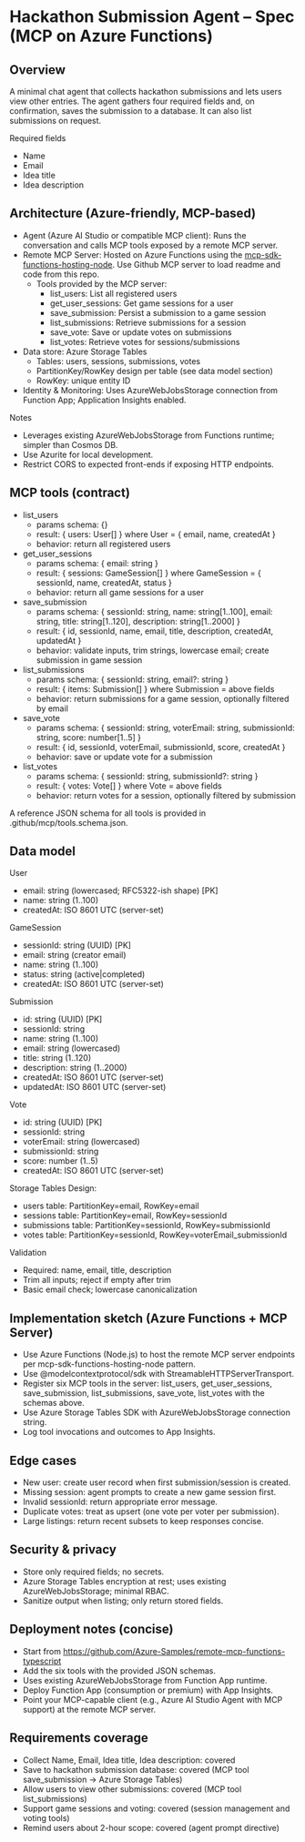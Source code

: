 <!-- For Copilot Chat & Workspace Docs: This is the primary source of truth for the Hackathon Submission Agent. Read this f## Deployment notes (concise)
- Start from https://github.com/Azure-Samples/mcp-sdk-functions-hosting-node
- Replace the weather tools with the six hackathon tools with the provided JSON schemas.
- Uses existing AzureWebJobsStorage from Function App runtime.
- Deploy Function App (consumption or premium) with App Insights.
- Point your MCP-capable client (e.g., Azure AI Studio Agent with MCP support) at the remote MCP server.rst, then .github/agent_prompt.md and .github/mcp/tools.schema.json. -->

# Hackathon Submission Agent – Spec (MCP on Azure Functions)

## Overview
A minimal chat agent that collects hackathon submissions and lets users view other entries. The agent gathers four required fields and, on confirmation, saves the submission to a database. It can also list submissions on request.

Required fields
- Name
- Email
- Idea title
- Idea description

## Architecture (Azure-friendly, MCP-based)
- Agent (Azure AI Studio or compatible MCP client): Runs the conversation and calls MCP tools exposed by a remote MCP server.
- Remote MCP Server: Hosted on Azure Functions using the [mcp-sdk-functions-hosting-node](https://github.com/Azure-Samples/mcp-sdk-functions-hosting-node).  Use Github MCP server to load readme and code from this repo.  
  - Tools provided by the MCP server:
    - list_users: List all registered users
    - get_user_sessions: Get game sessions for a user
    - save_submission: Persist a submission to a game session
    - list_submissions: Retrieve submissions for a session
    - save_vote: Save or update votes on submissions
    - list_votes: Retrieve votes for sessions/submissions
- Data store: Azure Storage Tables
  - Tables: users, sessions, submissions, votes
  - PartitionKey/RowKey design per table (see data model section)
  - RowKey: unique entity ID
- Identity & Monitoring: Uses AzureWebJobsStorage connection from Function App; Application Insights enabled.

Notes
- Leverages existing AzureWebJobsStorage from Functions runtime; simpler than Cosmos DB.
- Use Azurite for local development.
- Restrict CORS to expected front-ends if exposing HTTP endpoints.

## MCP tools (contract)
- list_users
  - params schema: {}
  - result: { users: User[] } where User = { email, name, createdAt }
  - behavior: return all registered users
- get_user_sessions
  - params schema: { email: string }
  - result: { sessions: GameSession[] } where GameSession = { sessionId, name, createdAt, status }
  - behavior: return all game sessions for a user
- save_submission
  - params schema: { sessionId: string, name: string[1..100], email: string, title: string[1..120], description: string[1..2000] }
  - result: { id, sessionId, name, email, title, description, createdAt, updatedAt }
  - behavior: validate inputs, trim strings, lowercase email; create submission in game session
- list_submissions
  - params schema: { sessionId: string, email?: string }
  - result: { items: Submission[] } where Submission = above fields
  - behavior: return submissions for a game session, optionally filtered by email
- save_vote
  - params schema: { sessionId: string, voterEmail: string, submissionId: string, score: number[1..5] }
  - result: { id, sessionId, voterEmail, submissionId, score, createdAt }
  - behavior: save or update vote for a submission
- list_votes
  - params schema: { sessionId: string, submissionId?: string }
  - result: { votes: Vote[] } where Vote = above fields
  - behavior: return votes for a session, optionally filtered by submission

A reference JSON schema for all tools is provided in .github/mcp/tools.schema.json.

## Data model
User
- email: string (lowercased; RFC5322-ish shape) [PK]
- name: string (1..100)
- createdAt: ISO 8601 UTC (server-set)

GameSession
- sessionId: string (UUID) [PK]
- email: string (creator email)
- name: string (1..100)
- status: string (active|completed)
- createdAt: ISO 8601 UTC (server-set)

Submission
- id: string (UUID) [PK]
- sessionId: string
- name: string (1..100)
- email: string (lowercased)
- title: string (1..120)
- description: string (1..2000)
- createdAt: ISO 8601 UTC (server-set)
- updatedAt: ISO 8601 UTC (server-set)

Vote
- id: string (UUID) [PK]
- sessionId: string
- voterEmail: string (lowercased)
- submissionId: string
- score: number (1..5)
- createdAt: ISO 8601 UTC (server-set)

Storage Tables Design:
- users table: PartitionKey=email, RowKey=email
- sessions table: PartitionKey=email, RowKey=sessionId
- submissions table: PartitionKey=sessionId, RowKey=submissionId
- votes table: PartitionKey=sessionId, RowKey=voterEmail_submissionId

Validation
- Required: name, email, title, description
- Trim all inputs; reject if empty after trim
- Basic email check; lowercase canonicalization

## Implementation sketch (Azure Functions + MCP Server)
- Use Azure Functions (Node.js) to host the remote MCP server endpoints per mcp-sdk-functions-hosting-node pattern.
- Use @modelcontextprotocol/sdk with StreamableHTTPServerTransport.
- Register six MCP tools in the server: list_users, get_user_sessions, save_submission, list_submissions, save_vote, list_votes with the schemas above.
- Use Azure Storage Tables SDK with AzureWebJobsStorage connection string.
- Log tool invocations and outcomes to App Insights.

## Edge cases
- New user: create user record when first submission/session is created.
- Missing session: agent prompts to create a new game session first.
- Invalid sessionId: return appropriate error message.
- Duplicate votes: treat as upsert (one vote per voter per submission).
- Large listings: return recent subsets to keep responses concise.

## Security & privacy
- Store only required fields; no secrets.
- Azure Storage Tables encryption at rest; uses existing AzureWebJobsStorage; minimal RBAC.
- Sanitize output when listing; only return stored fields.

## Deployment notes (concise)
- Start from https://github.com/Azure-Samples/remote-mcp-functions-typescript
- Add the six tools with the provided JSON schemas.
- Uses existing AzureWebJobsStorage from Function App runtime.
- Deploy Function App (consumption or premium) with App Insights.
- Point your MCP-capable client (e.g., Azure AI Studio Agent with MCP support) at the remote MCP server.

## Requirements coverage
- Collect Name, Email, Idea title, Idea description: covered
- Save to hackathon submission database: covered (MCP tool save_submission -> Azure Storage Tables)
- Allow users to view other submissions: covered (MCP tool list_submissions)
- Support game sessions and voting: covered (session management and voting tools)
- Remind users about 2-hour scope: covered (agent prompt directive)
